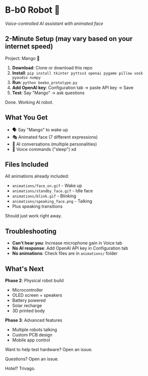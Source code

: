 # B-b0 Robot 🤖

*Voice-controlled AI assistant with animated face*

## 2-Minute Setup (may vary based on your internet speed)

Project: Mango 🥭

1. **Download**: Clone or download this repo
2. **Install**: `pip install tkinter pyttsx3 openai pygame pillow vosk pyaudio numpy`
3. **Run**: `python beebo_prototype.py`
4. **Add OpenAI key**: Configuration tab → paste API key → Save
5. **Test**: Say "Mango" → ask questions

Done. Working AI robot.

## What You Get

- 🗣️ Say "Mango" to wake up
- 🎭 Animated face (7 different expressions)  
- 🧠 AI conversations (multiple personalities)
- 🔦 Voice commands ("sleep") xd

## Files Included

All animations already included:
- `animations/face_on.gif` - Wake up
- `animations/standby_face.gif` - Idle face
- `animations/blink.gif` - Blinking
- `animations/speaking_face.png` - Talking
- Plus speaking transitions

Should just work right away.

## Troubleshooting

- **Can't hear you**: Increase microphone gain in Voice tab
- **No AI response**: Add OpenAI API key in Configuration tab
- **No animations**: Check files are in `animations/` folder

## What's Next

**Phase 2**: Physical robot build
- Microcontroller 
- OLED screen + speakers
- Battery powered
- Solar recharge
- 3D printed body

**Phase 3**: Advanced features
- Multiple robots talking
- Custom PCB design
- Mobile app control

Want to help test hardware? Open an issue.

Questions? Open an issue.

Hotel? Trivago.